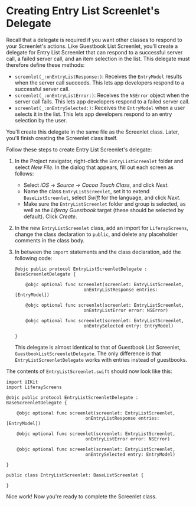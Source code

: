 # Creating Entry List Screenlet's Delegate

Recall that a delegate is required if you want other classes to respond to your 
Screenlet's actions. Like Guestbook List Screenlet, you'll create a delegate for 
Entry List Screenlet that can respond to a successful server call, a failed 
server call, and an item selection in the list. This delegate must therefore 
define these methods: 

-   `screenlet(_:onEntryListResponse:)`: Receives the `EntryModel` results when 
    the server call succeeds. This lets app developers respond to a successful 
    server call. 
-   `screenlet(_:onEntryListError:)`: Receives the `NSError` object when the 
    server call fails. This lets app developers respond to a failed server call. 
-   `screenlet(_:onEntrySelected:)`: Receives the `EntryModel` when a user 
    selects it in the list. This lets app developers respond to an entry 
    selection by the user. 

You'll create this delegate in the same file as the Screenlet class. Later, 
you'll finish creating the Screenlet class itself. 

Follow these steps to create Entry List Screenlet's delegate: 

1.  In the Project navigator, right-click the `EntryListScreenlet` folder and 
    select *New File*. In the dialog that appears, fill out each screen as 
    follows: 

    - Select *iOS* &rarr; *Source* &rarr; *Cocoa Touch Class*, and click *Next*. 
    - Name the class `EntryListScreenlet`, set it to extend `BaseListScreenlet`, 
      select *Swift* for the language, and click *Next*. 
    - Make sure the `EntryListScreenlet` folder and group is selected, as well 
      as the *Liferay Guestbook* target (these should be selected by default). 
      Click *Create*. 

2.  In the new `EntryListScreenlet` class, add an import for `LiferayScreens`, 
    change the class declaration to `public`, and delete any placeholder 
    comments in the class body. 

3.  In between the `import` statements and the class declaration, add the 
    following code: 

        @objc public protocol EntryListScreenletDelegate : BaseScreenletDelegate {

            @objc optional func screenlet(screenlet: EntryListScreenlet,
                                  onEntryListResponse entries: [EntryModel])

            @objc optional func screenlet(screenlet: EntryListScreenlet,
                                  onEntryListError error: NSError)

            @objc optional func screenlet(screenlet: EntryListScreenlet,
                                  onEntrySelected entry: EntryModel)

        }

    This delegate is almost identical to that of Guestbook List Screenlet, 
    `GuestbookListScreenletDelegate`. The only difference is that 
    `EntryListScreenletDelegate` works with entries instead of guestbooks. 

The contents of `EntryListScreenlet.swift` should now look like this: 

    import UIKit
    import LiferayScreens

    @objc public protocol EntryListScreenletDelegate : BaseScreenletDelegate {

        @objc optional func screenlet(screenlet: EntryListScreenlet,
                                  onEntryListResponse entries: [EntryModel])

        @objc optional func screenlet(screenlet: EntryListScreenlet,
                                  onEntryListError error: NSError)

        @objc optional func screenlet(screenlet: EntryListScreenlet,
                                  onEntrySelected entry: EntryModel)

    }

    public class EntryListScreenlet: BaseListScreenlet {

    }

Nice work! Now you're ready to complete the Screenlet class. 
